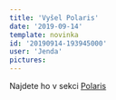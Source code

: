 ```yaml
---
title: 'Vyšel Polaris'
date: '2019-09-14'
template: novinka
id: '20190914-193945000'
user: 'Jenda'
pictures:
---
```

Najdete ho v sekci [Polaris](https://zabiny.club/polaris)
